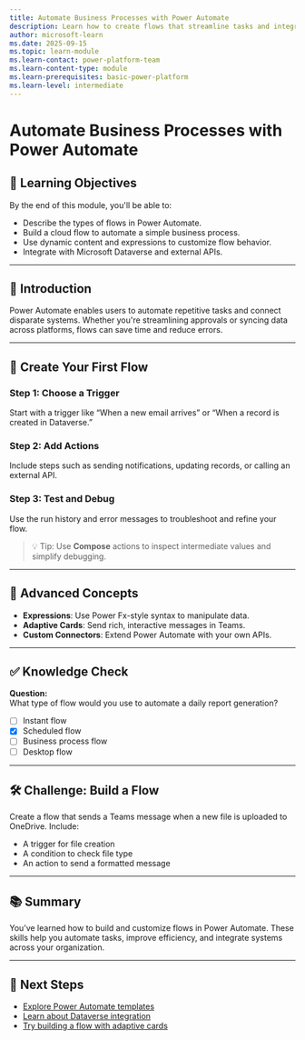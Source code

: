 ```yaml
---
title: Automate Business Processes with Power Automate
description: Learn how to create flows that streamline tasks and integrate services using Microsoft Power Automate.
author: microsoft-learn
ms.date: 2025-09-15
ms.topic: learn-module
ms.learn-contact: power-platform-team
ms.learn-content-type: module
ms.learn-prerequisites: basic-power-platform
ms.learn-level: intermediate
---
```


# Automate Business Processes with Power Automate

## 🧠 Learning Objectives

By the end of this module, you'll be able to:

- Describe the types of flows in Power Automate.
- Build a cloud flow to automate a simple business process.
- Use dynamic content and expressions to customize flow behavior.
- Integrate with Microsoft Dataverse and external APIs.

---

## 📘 Introduction

Power Automate enables users to automate repetitive tasks and connect disparate systems. Whether you're streamlining approvals or syncing data across platforms, flows can save time and reduce errors.

---

## 🚀 Create Your First Flow

### Step 1: Choose a Trigger  
Start with a trigger like “When a new email arrives” or “When a record is created in Dataverse.”

### Step 2: Add Actions  
Include steps such as sending notifications, updating records, or calling an external API.

### Step 3: Test and Debug  
Use the run history and error messages to troubleshoot and refine your flow.

> 💡 Tip: Use **Compose** actions to inspect intermediate values and simplify debugging.

---

## 🧩 Advanced Concepts

- **Expressions**: Use Power Fx-style syntax to manipulate data.
- **Adaptive Cards**: Send rich, interactive messages in Teams.
- **Custom Connectors**: Extend Power Automate with your own APIs.

---

## ✅ Knowledge Check

**Question:**  
What type of flow would you use to automate a daily report generation?

- [ ] Instant flow  
- [x] Scheduled flow  
- [ ] Business process flow  
- [ ] Desktop flow

---

## 🛠️ Challenge: Build a Flow

Create a flow that sends a Teams message when a new file is uploaded to OneDrive. Include:

- A trigger for file creation  
- A condition to check file type  
- An action to send a formatted message

---

## 📚 Summary

You’ve learned how to build and customize flows in Power Automate. These skills help you automate tasks, improve efficiency, and integrate systems across your organization.

---

## 🔗 Next Steps

- [Explore Power Automate templates](https://flow.microsoft.com)
- [Learn about Dataverse integration](https://learn.microsoft.com/power-platform/dataverse)
- [Try building a flow with adaptive cards](https://learn.microsoft.com/power-platform/adaptive-cards)
